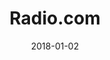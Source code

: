 ---
layout: site
title: "Radio.com"
date: 2018-01-02
categories: [entertainment]
version: 4.0.1
major: 4
minor: 0
patch: 1
slug: radio-com
link: http://player.radio.com/
permalink: /sites/:slug
---